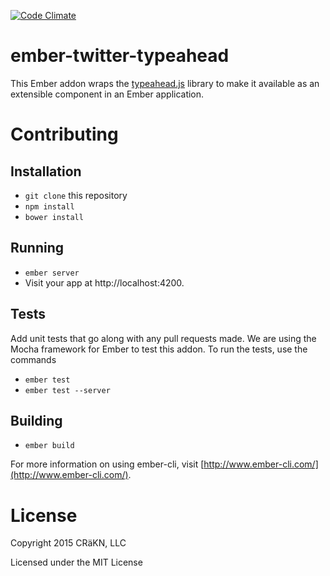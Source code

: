 [![Code Climate](https://codeclimate.com/github/CRaKN/ember-twitter-typeahead/badges/gpa.svg)](https://codeclimate.com/github/CRaKN/ember-twitter-typeahead)

# ember-twitter-typeahead

This Ember addon wraps the [typeahead.js](https://github.com/twitter/typeahead.js) library to make it available as
an extensible component in an Ember application.

# Contributing

## Installation

* `git clone` this repository
* `npm install`
* `bower install`

## Running

* `ember server`
* Visit your app at http://localhost:4200.

## Tests

Add unit tests that go along with any pull requests made. We are using the Mocha framework for Ember to test
this addon. To run the tests, use the commands

* `ember test`
* `ember test --server`

## Building

* `ember build`

For more information on using ember-cli, visit [http://www.ember-cli.com/](http://www.ember-cli.com/).

# License

Copyright 2015 CRäKN, LLC

Licensed under the MIT License
